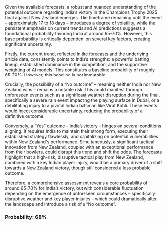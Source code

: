 Given the available forecasts, a robust and nuanced understanding of the potential outcome regarding India’s victory in the Champions Trophy 2025 final against New Zealand emerges. The timeframe remaining until the event – approximately 17 to 18 days – introduces a degree of volatility, while the persistent emphasis on current trends and AI predictions suggests a foundational probability favoring India at around 65-70%. However, this base probability is critically dependent on several key factors, creating significant uncertainty. 

Firstly, the current trend, reflected in the forecasts and the underlying article data, consistently points to India’s strengths: a powerful batting lineup, established dominance in the competition, and the supportive weighting of AI models. This constitutes a baseline probability of roughly 65-70%.  However, this baseline is not immutable. 

Crucially, the possibility of a “No outcome” – meaning neither India nor New Zealand wins – remains a notable risk. This could manifest through unforeseen events such as a significant weather disruption during the final, specifically a severe rain event impacting the playing surface in Dubai, or a debilitating injury to a pivotal Indian batsman like Virat Kohli. These events would inject considerable uncertainty, reducing the probability of a definitive outcome. 

Conversely, a “Yes” outcome – India’s victory – hinges on several conditions aligning. It requires India to maintain their strong form, executing their established strategy flawlessly, and capitalizing on potential vulnerabilities within New Zealand's performance. Simultaneously, a significant tactical innovation from New Zealand, coupled with an exceptional performance from their bowlers, could disrupt this trend and shift the odds.  The forecasts highlight that a high-risk, disruptive tactical play from New Zealand, combined with a key Indian player injury, would be a primary driver of a shift towards a New Zealand victory, though still considered a less probable outcome. 

Therefore, a comprehensive assessment reveals a core probability of around 65-70% for India’s victory, but with considerable fluctuation depending on the emergence of unforeseen circumstances – specifically disruptive weather and key player injuries – which could dramatically alter the landscape and introduce a risk of a “No outcome”.

### Probability: 68%